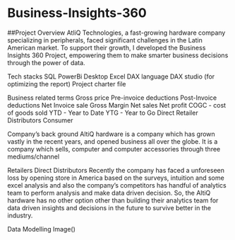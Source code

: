 # Business-Insights-360
##Project Overview
AtliQ Technologies, a fast-growing hardware company specializing in peripherals, faced significant challenges in the Latin American market. To support their growth, I developed the Business Insights 360 Project, empowering them to make smarter business decisions through the power of data.

Tech stacks
SQL
PowerBi Desktop
Excel
DAX language
DAX studio (for optimizing the report)
Project charter file

Business related terms
Gross price
Pre-invoice deductions
Post-Invoice deductions
Net Invoice sale
Gross Margin
Net sales
Net profit
COGC - cost of goods sold
YTD - Year to Date
YTG - Year to Go
Direct
Retailer
Distributors
Consumer


Company’s back ground
AltiQ hardware is a company which has grown vastly in the recent years, and opened business all over the globe. It is a company which sells, computer and computer accessories through three mediums/channel

Retailers
Direct
Distributors
Recently the company has faced a unforeseen loss by opening store in America based on the surveys, intuition and some excel analysis and also the company’s competitors has handful of analytics team to perform analysis and make data driven decision. So, the AltiQ hardware has no other option other than building their analytics team for data driven insights and decisions in the future to survive better in the industry.


Data Modelling
Image()

